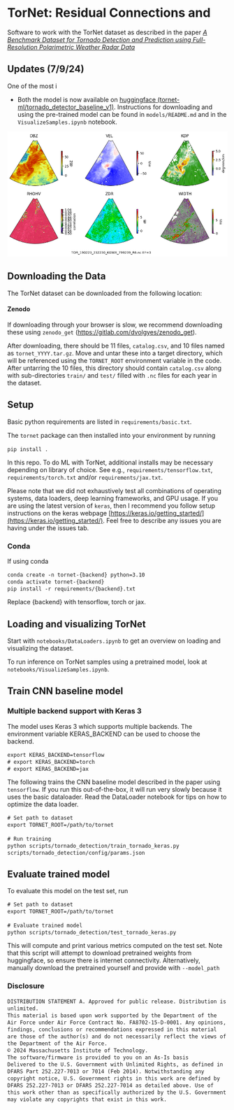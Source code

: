 # TorNet: Residual Connections and 

Software to work with the TorNet dataset as described in the paper [*A Benchmark Dataset for Tornado Detection and Prediction using Full-Resolution Polarimetric Weather Radar Data*](https://arxiv.org/abs/2401.16437)

## Updates (7/9/24)

One of the most i


* Both the  model is now available on [huggingface (tornet-ml/tornado_detector_baseline_v1)](https://huggingface.co/tornet-ml/tornado_detector_baseline_v1).   Instructions for downloading and using the pre-trained model can be found in `models/README.md` and in the `VisualizeSamples.ipynb` notebook.


![Alt text](tornet_image.png?raw=true "sample")



## Downloading the Data

The TorNet dataset can be downloaded from the following location:

#### Zenodo


If downloading through your browser is slow, we recommend downloading these using `zenodo_get` (https://gitlab.com/dvolgyes/zenodo_get).

After downloading, there should be 11 files, `catalog.csv`, and 10 files named as `tornet_YYYY.tar.gz`.   Move and untar these into a target directory, which will be referenced using the `TORNET_ROOT` environment variable in the code.  After untarring the 10 files, this directory should contain `catalog.csv` along with sub-directories `train/` and `test/` filled with `.nc` files for each year in the dataset.


## Setup

Basic python requirements are listed in `requirements/basic.txt`.

The `tornet` package can then installed into your environment by running

`pip install .`

In this repo.  To do ML with TorNet, additional installs may be necessary depending on library of choice.  See e.g., `requirements/tensorflow.txt`, `requirements/torch.txt` and/or `requirements/jax.txt`.  

Please note that we did not exhaustively test all combinations of operating systems, data loaders, deep learning frameworks, and GPU usage.  If you are using the latest version of `keras`, then I recommend you follow setup instructions on the keras webpage [https://keras.io/getting_started/](https://keras.io/getting_started/).  Feel free to describe any issues you are having under the issues tab.  

### Conda

If using conda

```
conda create -n tornet-{backend} python=3.10
conda activate tornet-{backend}
pip install -r requirements/{backend}.txt
```

Replace {backend} with tensorflow, torch or jax.


## Loading and visualizing TorNet

Start with `notebooks/DataLoaders.ipynb` to get an overview on loading and visualizing the dataset.

To run inference on TorNet samples using a pretrained model,  look at `notebooks/VisualizeSamples.ipynb`.

## Train CNN baseline model

### Multiple backend support with Keras 3
The model uses Keras 3 which supports multiple backends. The environment variable
KERAS_BACKEND can be used to choose the backend. 

```
export KERAS_BACKEND=tensorflow
# export KERAS_BACKEND=torch
# export KERAS_BACKEND=jax
```

The following trains the CNN baseline model described in the paper using `tensorflow`.  If you run this out-of-the-box, it will run very slowly because it uses the basic dataloader.  Read the DataLoader notebook for tips on how to optimize the data loader.
```
# Set path to dataset
export TORNET_ROOT=/path/to/tornet     

# Run training
python scripts/tornado_detection/train_tornado_keras.py scripts/tornado_detection/config/params.json
```

## Evaluate trained model
To evaluate this model on the test set, run

```
# Set path to dataset
export TORNET_ROOT=/path/to/tornet  

# Evaluate trained model
python scripts/tornado_detection/test_tornado_keras.py 
```

This will compute and print various metrics computed on the test set.  Note that this script will attempt to download pretrained weights from huggingface, so ensure there is internet connectivity.  Alternatively, manually download the pretrained yourself and provide with `--model_path`


### Disclosure
```
DISTRIBUTION STATEMENT A. Approved for public release. Distribution is unlimited.
This material is based upon work supported by the Department of the Air Force under Air Force Contract No. FA8702-15-D-0001. Any opinions, findings, conclusions or recommendations expressed in this material are those of the author(s) and do not necessarily reflect the views of the Department of the Air Force.
© 2024 Massachusetts Institute of Technology.
The software/firmware is provided to you on an As-Is basis
Delivered to the U.S. Government with Unlimited Rights, as defined in DFARS Part 252.227-7013 or 7014 (Feb 2014). Notwithstanding any copyright notice, U.S. Government rights in this work are defined by DFARS 252.227-7013 or DFARS 252.227-7014 as detailed above. Use of this work other than as specifically authorized by the U.S. Government may violate any copyrights that exist in this work.
```
